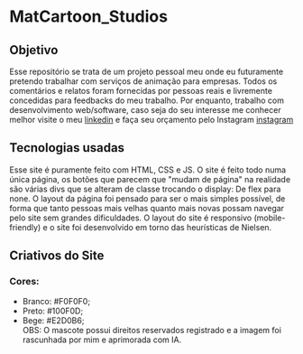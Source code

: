# MatCartoon_Studios
## Objetivo
Esse repositório se trata de um projeto pessoal meu onde eu futuramente pretendo trabalhar com serviços de animação para empresas. Todos os comentários e relatos foram fornecidas por pessoas reais e livremente concedidas para feedbacks do meu trabalho. Por enquanto, trabalho com desenvolvimento web/software, caso seja do seu interesse me conhecer melhor visite o meu <a href="http://www.linkedin.com/in/matheus-santos-8a82b4239">linkedin</a> e faça seu orçamento pelo Instagram <a href="http://www.linkedin.com/in/matheus-santos-8a82b4239">instagram</a>
## Tecnologias usadas
Esse site é puramente feito com HTML, CSS e JS. O site é feito todo numa única página, os botões que parecem que "mudam de página" na realidade são várias divs que se alteram de classe trocando o display: De flex para none. O layout da página foi pensado para ser o mais simples possível, de forma que tanto pessoas mais velhas quanto mais novas possam navegar pelo site sem grandes dificuldades. O layout do site é responsivo (mobile-friendly) e o site foi desenvolvido em torno das heurísticas de Nielsen. <br>
## Criativos do Site
### Cores:
* Branco: #F0F0F0;
* Preto: #100F0D;
* Bege: #E2D0B6; <br>
OBS: O mascote possui direitos reservados registrado e a imagem foi rascunhada por mim e aprimorada com IA. 
